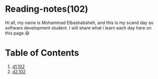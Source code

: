 # Reading-notes(102) 
Hi all, my name is Mohammad Elbashabsheh, and this is my scand day as software development student.
I will share what i learn each day here on this page.:smile:

# Table of Contents

1. [d1.102](https://mobash96.github.io/Reading-notes/c102-01)
2. [d2.102](https://mobash96.github.io/Reading-notes/102-02)


